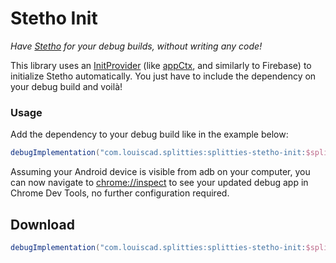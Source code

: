 # Stetho Init

*Have [Stetho](https://github.com/facebook/stetho) for your debug builds,
without writing any code!*

This library uses an [InitProvider](
../initprovider/src/androidMain/kotlin/splitties/initprovider/InitProvider.kt
) (like [appCtx](
../appctx/src/androidMain/kotlin/splitties/init/AppCtxInitProvider.kt
), and similarly to Firebase) to initialize Stetho
automatically. You just have to include the dependency on your debug build
and voilà!

### Usage
Add the dependency to your debug build like in the example below:
```groovy
debugImplementation("com.louiscad.splitties:splitties-stetho-init:$splitties_version")
```

Assuming your Android device is visible from adb on your computer, you can
now navigate to [chrome://inspect](chrome://inspect) to see your updated
debug app in Chrome Dev Tools, no further configuration required.

## Download

```groovy
debugImplementation("com.louiscad.splitties:splitties-stetho-init:$splitties_version")
```
